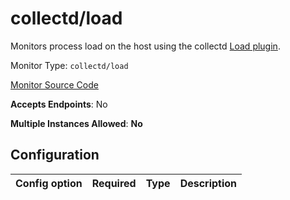 <!--- GENERATED BY gomplate from scripts/docs/monitor-page.md.tmpl --->

# collectd/load

 Monitors process load on the host using the collectd
[Load plugin](https://collectd.org/wiki/index.php/Plugin:Load).


Monitor Type: `collectd/load`

[Monitor Source Code](https://github.com/signalfx/signalfx-agent/tree/master/internal/monitors/collectd/load)

**Accepts Endpoints**: No

**Multiple Instances Allowed**: **No**

## Configuration

| Config option | Required | Type | Description |
| --- | --- | --- | --- |






